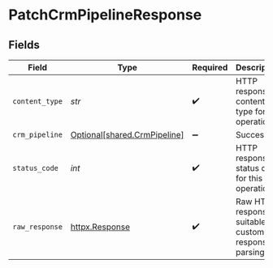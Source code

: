 # PatchCrmPipelineResponse


## Fields

| Field                                                              | Type                                                               | Required                                                           | Description                                                        |
| ------------------------------------------------------------------ | ------------------------------------------------------------------ | ------------------------------------------------------------------ | ------------------------------------------------------------------ |
| `content_type`                                                     | *str*                                                              | :heavy_check_mark:                                                 | HTTP response content type for this operation                      |
| `crm_pipeline`                                                     | [Optional[shared.CrmPipeline]](../../models/shared/crmpipeline.md) | :heavy_minus_sign:                                                 | Successful                                                         |
| `status_code`                                                      | *int*                                                              | :heavy_check_mark:                                                 | HTTP response status code for this operation                       |
| `raw_response`                                                     | [httpx.Response](https://www.python-httpx.org/api/#response)       | :heavy_check_mark:                                                 | Raw HTTP response; suitable for custom response parsing            |